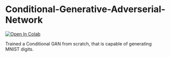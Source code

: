# Conditional-Generative-Adverserial-Network

[![Open In Colab](https://colab.research.google.com/assets/colab-badge.svg)](https://colab.research.google.com/drive/1moq14LlDYs2Jc_GATjQbLdmSorAfA8uU?usp=sharing)

Trained a Conditional GAN from scratch, that is capable of generating MNIST digits.

